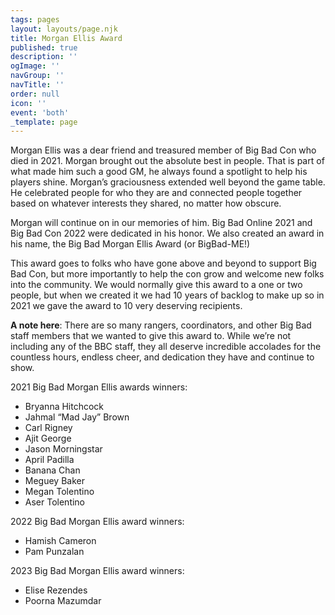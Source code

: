 ```yaml
---
tags: pages
layout: layouts/page.njk
title: Morgan Ellis Award
published: true
description: ''
ogImage: ''
navGroup: ''
navTitle: ''
order: null
icon: ''
event: 'both'
_template: page
---
```


Morgan Ellis was a dear friend and treasured member of Big Bad Con who died in 2021. Morgan brought out the absolute best in people. That is part of what made him such a good GM, he always found a spotlight to help his players shine. Morgan’s graciousness extended well beyond the game table. He celebrated people for who they are and connected people together based on whatever interests they shared, no matter how obscure.

Morgan will continue on in our memories of him. Big Bad Online 2021 and Big Bad Con 2022 were dedicated in his honor. We also created an award in his name, the Big Bad Morgan Ellis Award (or BigBad-ME!)

This award goes to folks who have gone above and beyond to support Big Bad Con, but more importantly to help the con grow and welcome new folks into the community.  We would normally give this award to a one or two people, but when we created it we had 10 years of backlog to make up so in 2021 we gave the award to 10 very deserving recipients.

**A note here**: There are so many rangers, coordinators, and other Big Bad staff members that we wanted to give this award to. While we’re not including any of the BBC staff, they all deserve incredible accolades for the countless hours, endless cheer, and dedication they have and continue to show.

2021 Big Bad Morgan Ellis awards winners:

* Bryanna Hitchcock
* Jahmal “Mad Jay” Brown
* Carl Rigney
* Ajit George
* Jason Morningstar
* April Padilla
* Banana Chan
* Meguey Baker
* Megan Tolentino
* Aser Tolentino

2022 Big Bad Morgan Ellis award winners:

* Hamish Cameron
* Pam Punzalan

2023 Big Bad Morgan Ellis award winners:

* Elise Rezendes
* Poorna Mazumdar
